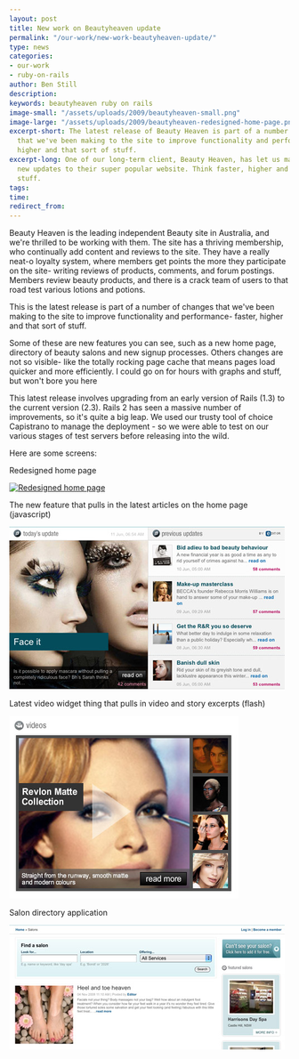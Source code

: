 ```yaml
---
layout: post
title: New work on Beautyheaven update
permalink: "/our-work/new-work-beautyheaven-update/"
type: news
categories:
- our-work
- ruby-on-rails
author: Ben Still
description:
keywords: beautyheaven ruby on rails
image-small: "/assets/uploads/2009/beautyheaven-small.png"
image-large: "/assets/uploads/2009/beautyheaven-redesigned-home-page.png"
excerpt-short: The latest release of Beauty Heaven is part of a number of changes
  that we've been making to the site to improve functionality and performance - faster,
  higher and that sort of stuff.
excerpt-long: One of our long-term client, Beauty Heaven, has let us make some snazzy
  new updates to their super popular website. Think faster, higher and that sort of
  stuff.
tags:
time:
redirect_from:
---
```

Beauty Heaven is the leading independent Beauty site in Australia, and we're thrilled to be working with them. The site has a thriving membership, who continually add content and reviews to the site. They have a really neat-o loyalty system, where members get points the more they participate on the site- writing reviews of products, comments, and forum postings. Members review beauty products, and there is a crack team of users to that road test various lotions and potions.

This is the latest release is part of a number of changes that we've been making to the site to improve functionality and performance- faster, higher and that sort of stuff.

Some of these are new features you can see, such as a new home page, directory of beauty salons and new signup processes. Others changes are not so visible- like the totally rocking page cache that means pages load quicker and more efficiently. I could go on for hours with graphs and stuff, but won't bore you here

This latest release involves upgrading from an early version of Rails (1.3) to the current version (2.3). Rails 2 has seen a massive number of improvements, so it's quite a big leap. We used our trusty tool of choice Capistrano to manage the deployment - so we were able to test on our various stages of test servers before releasing into the wild.

Here are some screens:

Redesigned home page

[![Redesigned home page](/assets/uploads/2009/beautyheaven-redesigned-home-page.png)](http://www.flickr.com/photos/39680059@N08/3641611813/)

The new feature that pulls in the latest articles on the home page (javascript)

[![Home page feed](/assets/uploads/2009/beautyheaven-home-page-feed.jpg)](http://www.flickr.com/photos/39680059@N08/3642419864/)

Latest video widget thing that pulls in video and story excerpts (flash)

[![Video preview widget](/assets/uploads/2009/beautyheaven-video-preview-widget.jpg)](http://www.flickr.com/photos/39680059@N08/3642419752/)

Salon directory application

[![Salon directory](/assets/uploads/2009/beautyheaven-salon-directory.jpg)](http://www.flickr.com/photos/39680059@N08/3642419644/)
